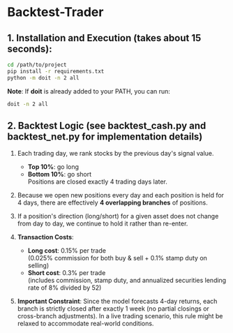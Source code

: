 # Backtest-Trader

## 1. **Installation and Execution** (takes about **15 seconds**):

   ```bash
   cd /path/to/project
   pip install -r requirements.txt
   python -m doit -n 2 all
   ```

**Note**: If **doit** is already added to your PATH, you can run:

   ```bash
   doit -n 2 all
   ```

## 2. **Backtest Logic** (see **backtest_cash.py** and **backtest_net.py** for implementation details)

   1) Each trading day, we rank stocks by the previous day's signal value. 
      - **Top 10%**: go long  
      - **Bottom 10%**: go short  
      Positions are closed exactly 4 trading days later.

   2) Because we open new positions every day and each position is held for 4 days, there are effectively **4 overlapping branches** of positions.

   3) If a position's direction (long/short) for a given asset does not change from day to day, we continue to hold it rather than re-enter. 

   4) **Transaction Costs**:
      - **Long cost**: 0.15% per trade  
        (0.025% commission for both buy & sell + 0.1% stamp duty on selling)  
      - **Short cost**: 0.3% per trade  
        (includes commission, stamp duty, and annualized securities lending rate of 8% divided by 52)

   5) **Important Constraint**: Since the model forecasts 4-day returns, each branch is strictly closed after exactly 1 week (no partial closings or cross-branch adjustments). In a live trading scenario, this rule might be relaxed to accommodate real-world conditions.


